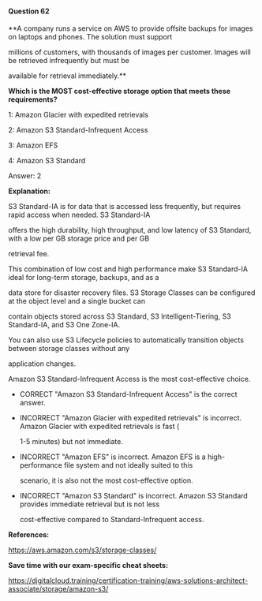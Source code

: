 #### Question  62


**A company runs a service on AWS to provide offsite backups for images on laptops and phones. The solution must support

millions of customers, with thousands of images per customer. Images will be retrieved infrequently but must be

available for retrieval immediately.**


**Which is the MOST cost-effective storage option that meets these requirements?**


1: Amazon Glacier with expedited retrievals


2: Amazon S3 Standard-Infrequent Access


3: Amazon EFS


4: Amazon S3 Standard


Answer: 2


**Explanation:**


S3 Standard-IA is for data that is accessed less frequently, but requires rapid access when needed. S3 Standard-IA

offers the high durability, high throughput, and low latency of S3 Standard, with a low per GB storage price and per GB

retrieval fee.


This combination of low cost and high performance make S3 Standard-IA ideal for long-term storage, backups, and as a

data store for disaster recovery files. S3 Storage Classes can be configured at the object level and a single bucket can

contain objects stored across S3 Standard, S3 Intelligent-Tiering, S3 Standard-IA, and S3 One Zone-IA.


You can also use S3 Lifecycle policies to automatically transition objects between storage classes without any

application changes.


Amazon S3 Standard-Infrequent Access is the most cost-effective choice.


- CORRECT "Amazon S3 Standard-Infrequent Access" is the correct answer.


- INCORRECT "Amazon Glacier with expedited retrievals" is incorrect. Amazon Glacier with expedited retrievals is fast (

  1-5 minutes) but not immediate.


- INCORRECT "Amazon EFS" is incorrect. Amazon EFS is a high-performance file system and not ideally suited to this

  scenario, it is also not the most cost-effective option.


- INCORRECT "Amazon S3 Standard" is incorrect. Amazon S3 Standard provides immediate retrieval but is not less

  cost-effective compared to Standard-Infrequent access.


**References:**


https://aws.amazon.com/s3/storage-classes/


**Save time with our exam-specific cheat sheets:**


https://digitalcloud.training/certification-training/aws-solutions-architect-associate/storage/amazon-s3/

